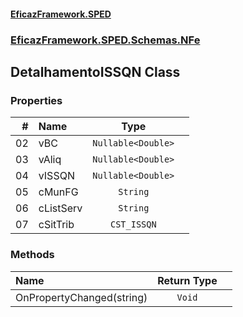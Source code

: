 #### [EficazFramework.SPED](EficazFrameworkSPED.md 'EficazFramework SPED')
### [EficazFramework.SPED.Schemas.NFe](EficazFramework.SPED.Schemas.NFe.md 'EficazFramework.SPED.Schemas.NFe')

## DetalhamentoISSQN Class
### Properties

| # | Name | Type | |
| ---: | :--- | :---: | :--- |
| 02 | vBC | `Nullable<Double>` |  |
| 03 | vAliq | `Nullable<Double>` |  |
| 04 | vISSQN | `Nullable<Double>` |  |
| 05 | cMunFG | `String` |  |
| 06 | cListServ | `String` |  |
| 07 | cSitTrib | `CST_ISSQN` |  |
### Methods

| Name | Return Type | |
| :--- | :---: | :--- |
| OnPropertyChanged(string) | `Void` |  |

